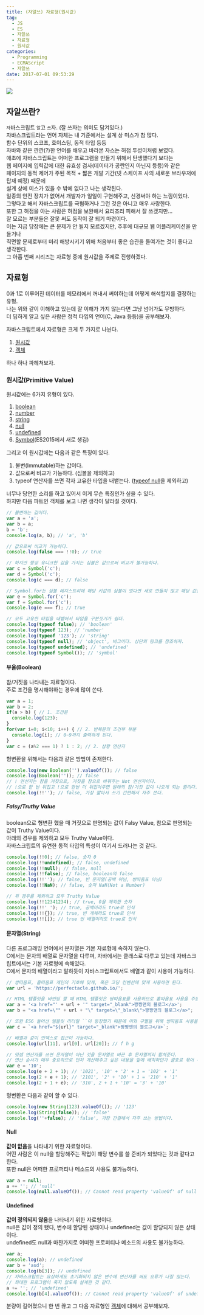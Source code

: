 ```yaml
---
title: (자알쓰) 자료형(원시값)
tag:
  - JS
  - ES
  - 자알쓰
  - 자료형
  - 원시값
categories:
  - Programming
  - ECMAScript
  - 자알쓰
date: 2017-07-01 09:53:29
---
```


![](js-009-data-type-primitive-value/thumb.png)  

## 자알쓰란?
`자`바스크립트 `알`고 `쓰`자. (잘 쓰자는 의미도 담겨있다.)  
자바스크립트라는 언어 자체는 내 기준에서는 설계 상 미스가 참 많다.  
함수 단위의 스코프, 호이스팅, 동적 타입 등등  
자바와 같은 깐깐(?)한 언어를 배우고 바라본 자스는 허점 투성이처럼 보였다.  
애초에 자바스크립트는 어떠한 프로그램을 만들기 위해서 탄생했다기 보다는  
웹 페이지에 입력값에 대한 유효성 검사(데이터가 공란인지 아닌지 등등)와 같은  
페이지의 동적 제어가 주된 목적 + 짧은 개발 기간(넷 스케이프 사의 새로운 브라우저에 탑재 예정) 때문에  
설계 상에 미스가 있을 수 밖에 없다고 나는 생각된다.  
일종의 안전 장치가 없어서 개발자가 일일이 구현해주고, 신경써야 하는 느낌이었다.  
그렇다고 해서 자바스크립트를 극혐하거나 그런 것은 아니고 매우 사랑한다.  
또한 그 허점을 아는 사람은 허점을 보완해서 요리조리 피해서 잘 쓰겠지만...  
잘 모르는 부분들은 잘못 써도 동작이 잘 되기 마련이다.  
이는 지금 당장에는 큰 문제가 안 될지 모르겠지만, 추후에 대규모 웹 어플리케이션을 만들거나  
직면할 문제로부터 미리 해방시키기 위해 처음부터 좋은 습관을 들여가는 것이 좋다고 생각한다.  
그 아홉 번째 시리즈는 자료형 중에 원시값을 주제로 진행하겠다.  

## 자료형
0과 1로 이루어진 데이터를 메모리에서 꺼내서 써야하는데 어떻게 해석할지를 결정하는 유형.  
나는 위와 같이 이해하고 있는데 잘 이해가 가지 않는다면 그냥 넘어가도 무방하다.  
더 딥하게 알고 싶은 사람은 정적 타입의 언어(C, Java 등등)을 공부해보자.

자바스크립트에서 자료형은 크게 두 가지로 나뉜다.  
1. [원시값](#원시값-Primitive-Value)  
2. [객체](/2017/07/01/js-010-data-type-object/)  

하나 하나 파헤쳐보자.  

### 원시값(Primitive Value)
원시값에는 6가지 유형이 있다.  
1. [boolean](#부울-Boolean)  
2. [number](/2016/12/23/ES6-Number-type/)  
3. [string](#문자열-String)  
4. [null](#Null)  
5. [undefined](#Undefined)  
6. [Symbol](/2017/04/16/ES6-Symbol/)(ES2015에서 새로 생김)  

그리고 이 원시값에는 다음과 같은 특징이 있다.  
1. 불변(Immutable)하는 값이다.  
2. 값으로써 비교가 가능하다. (심볼을 제외하고)  
3. typeof 연산자를 쓰면 각자 고유한 타입을 내뱉는다. ([typeof null](https://github.com/FEDevelopers/tech.description/wiki/%E2%80%9Ctypeof-null%E2%80%9D%EC%9D%98-%EC%97%AD%EC%82%AC)을 제외하고)

너무나 당연한 소리를 하고 있어서 이게 무슨 특징인가 싶을 수 있다.  
하지만 다음 파트인 객체를 보고 나면 생각이 달라질 것이다.  
```javascript
// 불변하는 값이다.
var a = 'a';
var b = a;
b = 'b';
console.log(a, b); // 'a', 'b'

// 값으로써 비교가 가능하다.
console.log(false === !!0); // true

// 하지만 항상 유니크한 값을 가지는 심볼은 값으로써 비교가 불가능하다.
var c = Symbol('c');
var d = Symbol('c');
console.log(c === d); // false

// Symbol.for는 심볼 레지스트리에 해당 키값의 심볼이 있다면 새로 만들지 않고 해당 값을 반환한다.
var e = Symbol.for('c');
var f = Symbol.for('c');
console.log(e === f); // true

// 모두 고유한 타입을 내뱉어서 타입을 구분짓기가 쉽다.  
console.log(typeof false); // 'boolean'
console.log(typeof 123); // 'number'
console.log(typeof '123'); // 'string'
console.log(typeof null); // 'object', 버그이다. 상단의 링크를 참조하자.
console.log(typeof undefined); // 'undefined'
console.log(typeof Symbol()); // 'symbol'
```

#### 부울(Boolean)  
참/거짓을 나타내는 자료형이다.  
주로 조건을 명시해야하는 경우에 많이 쓴다.  
```javascript
var a = 1;
var b = 2;
if(a > b) { // 1. 조건문
  console.log(123);
}
for(var i=0; i<10; i++) { // 2. 반복문의 조건부 부분
  console.log(i); // 0~9까지 출력하게 된다.
}
var c = (a%2 === 1) ? 1 : 2; // 2. 삼항 연산자
```

형변환을 위해서는 다음과 같은 방법이 존재한다.  
```javascript
console.log(new Boolean('').valueOf()); // false
console.log(Boolean('')); // false
// ! 연산자는 참을 거짓으로, 거짓을 참으로 바꿔주는 Not 연산자이다.  
// !으로 한 번 뒤집고 !으로 한번 더 뒤집어주면 원래의 참/거짓 값이 나오게 되는 원리다.
console.log(!!''); // false, 가장 짧아서 쓰기 간편해서 자주 쓴다.
```

##### Falsy/Truthy Value
boolean으로 형변환 했을 때 거짓으로 판명되는 값이 Falsy Value, 참으로 판명되는 값이 Truthy Value이다.  
아래의 경우를 제외하고 모두 Truthy Value이다.  
자바스크립트의 유연한 동적 타입의 특성이 여기서 드러나는 것 같다.  
```javascript
console.log(!!0); // false, 숫자 0
console.log(!!undefined); // false, undefined
console.log(!!null); // false, null
console.log(!!false); // false, boolean의 false
console.log(!!''); // false, 빈 문자열(공백 아님, 쌍따옴표 아님)
console.log(!!NaN); // false, 숫자 NaN(Not a Number)

// 위 경우를 제외하고 모두 Truthy Value
console.log(!!12341234); // true, 0을 제외한 숫자
console.log(!!' '); // true, 공백이라도 true로 인식
console.log(!!{}); // true, 빈 개체라도 true로 인식
console.log(!![]); // true 빈 배열이라도 true로 인식
```

#### 문자열(String)
다른 프로그래밍 언어에서 문자열은 기본 자료형에 속하지 않는다.  
C에서는 문자의 배열로 문자열을 다루며, 자바에서는 클래스로 다루고 있는데 자바스크립트에서는 기본 자료형에 속해있다.  
C에서 문자의 배열이라고 말하듯이 자바스크립트에서도 배열과 같이 사용이 가능하다.  
```javascript
// 쌍따옴표, 홑따옴표 개인의 기호에 맞게, 혹은 코딩 컨벤션에 맞게 사용하면 된다.
var url = 'https://perfectacle.github.io/';

// HTML 템플릿을 바인딩 할 때 HTML 템플릿은 쌍따옴표를 사용하므로 홑따옴표 사용을 주장하는 입장도 있다.
var a = '<a href="' + url + '" target="_blank">짱짱맨의 블로그</a>';
var b = "<a href=\"" + url + "\" target=\"_blank\">짱짱맨의 블로그</a>";

// 또한 ES6 들어선 템플릿 리터럴 ``이 등장했기 때문에 이와 구별을 위해 쌍따옴표 사용을 주장하는 입장도 있다.
var c = `<a href="${url}" target="_blank">짱짱맨의 블로그</a>`;

// 배열과 같이 인덱스로 접근이 가능하다.
console.log(url[11], url[0], url[20]); // f h g

// 덧셈 연산자를 쓰면 문자열이 아닌 것을 문자열로 바꾼 후 문자열끼리 합쳐준다.  
// 연산 순서가 매우 중요하므로 먼저 계산해주고 싶은 내용을 앞에 배치하던가 괄호로 묶어 우선순위를 높여줘야한다.
var e = '10';
console.log(e + 2 + 1); // '1021', '10' + '2' + 1 = '102' + '1'
console.log(2 + e + 1); // '2101', '2' + '10' + 1 = '210' + '1'
console.log(2 + 1 + e); // '310', 2 + 1 + '10' = '3' + '10'
```

형변환은 다음과 같이 할 수 있다.  
```javascript
console.log(new String(123).valueOf()); // '123'
console.log(String(false)); // 'false'
console.log(''+false); // 'false', 가장 간결해서 자주 쓰는 방법이다.
```

#### Null
**값이 없음**을 나타내기 위한 자료형이다.  
어떤 사람은 이 null을 할당해주는 작업이 해당 변수를 쓸 준비가 되었다는 것과 같다고 한다.  
또한 null은 어떠한 프로퍼티나 메소드의 사용도 불가능하다.  
```javascript
var a = null;
a += ''; // 'null'
console.log(null.valueOf()); // Cannot read property 'valueOf' of null
```

#### Undefined
**값이 정의되지 않음**을 나타내기 위한 자료형이다.  
null은 값이 정의 됐다, 변수에 할당된 상태이나 undefined는 값이 할당되지 않은 상태이다.  
undefined도 null과 마찬가지로 어떠한 프로퍼티나 메소드의 사용도 불가능하다.
```javascript
var a;
console.log(a); // undefined
var b = 'asd';
console.log(b[3]); // undefined
// 자바스크립트는 요상하게도 초기화되지 않은 변수에 연산자를 써도 오류가 나질 않는다.
// 최대한 프로그램이 죽지 않도록 설계한 것 같다.
a += ''; // 'undefined'
console.log(b[4].valueOf()); // Cannot read property 'valueOf' of undefined
```

분량이 길어졌으니 한 번 끊고 그 다음 자료형인 [객체](/2017/07/01/js-010-data-type-object/)에 대해서 공부해보자.  
